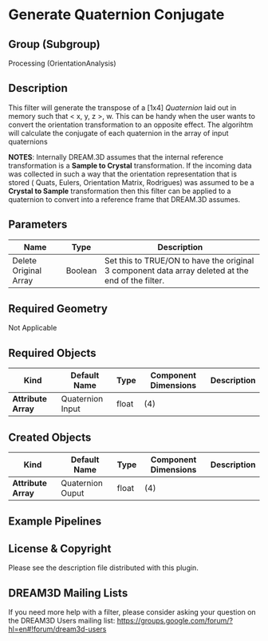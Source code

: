 # Generate Quaternion Conjugate

## Group (Subgroup) ##

Processing (OrientationAnalysis)

## Description ##

This filter will generate the transpose of a [1x4] _Quaternion_ laid out in memory such that < x, y, z >, w. This can be
handy when the user wants to convert the orientation transformation to an opposite effect. The algorihtm will calculate
the conjugate of each quaternion in the array of input quaternions

**NOTES**: Internally DREAM.3D assumes that the internal reference transformation is a **Sample to Crystal**
transformation. If the incoming data was collected in such a way that the orientation representation that is stored (
Quats, Eulers, Orientation Matrix, Rodrigues) was assumed to be a **Crystal to Sample** transformation then this filter
can be applied to a quaternion to convert into a reference frame that DREAM.3D assumes.

## Parameters ##

| Name                  | Type    | Description                                                                                       |
|-----------------------|---------|---------------------------------------------------------------------------------------------------|
| Delete Original Array | Boolean | Set this to TRUE/ON to have the original 3 component data array deleted at the end of the filter. |

## Required Geometry ##

Not Applicable

## Required Objects ##

| Kind                | Default Name     | Type  | Component Dimensions | Description |
|---------------------|------------------|-------|----------------------|-------------|
| **Attribute Array** | Quaternion Input | float | (4)                  |             |

## Created Objects ##

| Kind                | Default Name     | Type  | Component Dimensions | Description |
|---------------------|------------------|-------|----------------------|-------------|
| **Attribute Array** | Quaternion Ouput | float | (4)                  |             |

## Example Pipelines ##

## License & Copyright ##

Please see the description file distributed with this plugin.

## DREAM3D Mailing Lists ##

If you need more help with a filter, please consider asking your question on the DREAM3D Users mailing list:
https://groups.google.com/forum/?hl=en#!forum/dream3d-users
